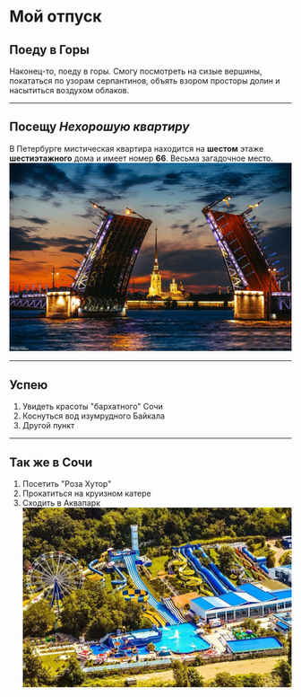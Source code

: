 # Мой отпуск

## Поеду в **Горы**
Наконец-то, поеду в горы.
Смогу посмотреть на сизые вершины,
покататься по узорам серпантинов,
объять взором просторы долин и насытиться воздухом облаков.
___
## Посещу *Нехорошую квартиру*
В Петербурге мистическая квартира находится
на **шестом** этаже **шестиэтажного** дома
и имеет номер **66**. Весьма загадочное место.
![](spb.jpg)
___
## Успею
1. Увидеть красоты "бархатного" Сочи
2. Коснуться вод изумрудного Байкала
3. Другой пункт

___
## Так же в Сочи
1. Посетить "Роза Хутор"
2. Прокатиться на круизном катере
3. Сходить в Аквапарк
![](Sochi.jpg)
